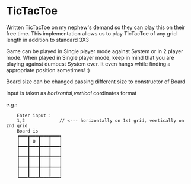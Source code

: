 # TicTacToe

Written TicTacToe on my nephew's demand so they can play this on their free time.
This implementation allows us to play TicTacToe of any grid length in addition to standard 3X3

Game can be played in Single player mode against System or in 2 player mode.
When played in Single player mode, keep in mind that you are playing against dumbest System ever. It even hangs while finding a appropriate position sometimes! :)

Board size can be changed passing different size to constructor of Board

Input is taken as *horizontal,vertical* cordinates format

e.g.: 
```    Lucky is playing with pin 'O'
    Enter input : 
    1,2             // <--- horizontally on 1st grid, vertically on 2nd grid
    Board is 
    ┏━━━┳━━━┳━━━┳━━━┓
    ┃   ┃ O ┃   ┃   ┃
    ┣━━━╋━━━╋━━━╋━━━┫
    ┃   ┃   ┃   ┃   ┃
    ┣━━━╋━━━╋━━━╋━━━┫
    ┃   ┃   ┃   ┃   ┃
    ┣━━━╋━━━╋━━━╋━━━┫
    ┃   ┃   ┃   ┃   ┃
    ┗━━━┻━━━┻━━━┻━━━┛
```
